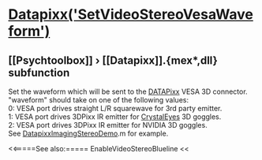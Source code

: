 # [Datapixx('SetVideoStereoVesaWaveform')](Datapixx-SetVideoStereoVesaWaveform) 
## [[Psychtoolbox]] &#8250; [[Datapixx]].{mex*,dll} subfunction


Set the waveform which will be sent to the [DATAPixx](DATAPixx) VESA 3D connector.  
"waveform" should take on one of the following values:  
 0: VESA port drives straight L/R squarewave for 3rd party emitter.  
 1: VESA port drives 3DPixx IR emitter for [CrystalEyes](CrystalEyes) 3D goggles.  
 2: VESA port drives 3DPixx IR emitter for NVIDIA 3D goggles.  
See [DatapixxImagingStereoDemo](DatapixxImagingStereoDemo).m for example.  
  


<<=====See also:=====
EnableVideoStereoBlueline
<<